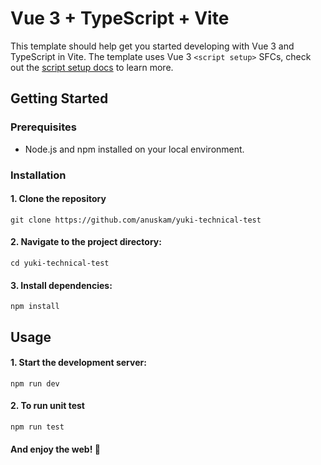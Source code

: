 # Vue 3 + TypeScript + Vite

This template should help get you started developing with Vue 3 and TypeScript in Vite. The template uses Vue 3 `<script setup>` SFCs, check out the [script setup docs](https://v3.vuejs.org/api/sfc-script-setup.html#sfc-script-setup) to learn more.

## Getting Started
### Prerequisites
- Node.js and npm installed on your local environment.

### Installation
#### 1. Clone the repository
```properties
git clone https://github.com/anuskam/yuki-technical-test
```

#### 2. Navigate to the project directory:
```properties
cd yuki-technical-test
```

#### 3. Install dependencies:
```properties
npm install
```
## Usage
#### 1. Start the development server:
```properties
npm run dev
```

#### 2. To run unit test
```properties
npm run test
```


#### And enjoy the web! 🚀
